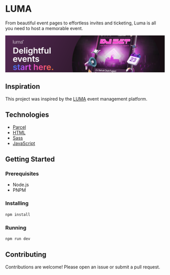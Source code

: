 # LUMA

From beautiful event pages to effortless invites and ticketing, Luma is all you need to host a memorable event.

![Luma Header](header.png)

## Inspiration

This project was inspired by the [LUMA](https://www.luma.co.uk/) event management platform.

## Technologies

- [Parcel](https://parceljs.org/)
- [HTML](https://developer.mozilla.org/en-US/docs/Web/HTML)
- [Sass](https://sass-lang.com/)
- [JavaScript](https://developer.mozilla.org/en-US/docs/Web/JavaScript)

## Getting Started

### Prerequisites

- Node.js
- PNPM

### Installing

```bash
npm install
```

### Running

```bash
npm run dev
```

## Contributing

Contributions are welcome! Please open an issue or submit a pull request.
